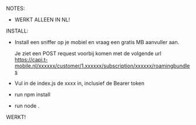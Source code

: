 NOTES:

-   WERKT ALLEEN IN NL!

INSTALL:

-   Install een sniffer op je mobiel en vraag een gratis MB aanvuller aan.

    Je ziet een POST request voorbij komen met de volgende url https://capi.t-mobile.nl/xxxxxx/customer/1.xxxxxx/subscription/xxxxxx/roamingbundles

-   Vul in de index.js de xxxx in, inclusief de Bearer token

-   run npm install
-   run node .

WERKT!
